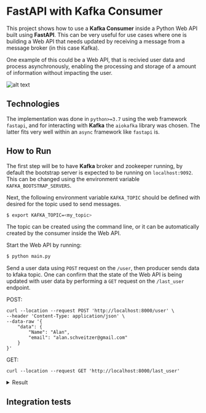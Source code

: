 # FastAPI with Kafka Consumer

This project shows how to use a **Kafka Consumer** inside a Python Web API built using 
**FastAPI**. This can be very useful for use cases where one is building a Web API that 
needs updated by receiving a message from a 
message broker (in this case Kafka).

One example of this could be a Web API, that is recivied user data and process asynchronously, enabling the processing and storage of a amount of information without impacting the user.

![alt text](https://github.com/Schveitzer/fastapi-kafka-consumer/api_diagram.png?raw=true)

## Technologies

The implementation was done in `python>=3.7` using the web framework `fastapi`, and for 
interacting with **Kafka** the `aiokafka` library was chosen. The latter fits very well
within an `async` framework like `fastapi` is.

## How to Run

The first step will be to have **Kafka** broker and zookeeper running, by default the bootstrap server is expected to be running on `localhost:9092`. This can be changed using the 
environment variable `KAFKA_BOOTSTRAP_SERVERS`. 

Next, the following environment variable `KAFKA_TOPIC` should be defined with desired for the topic used to send messages.

```bash
$ export KAFKA_TOPIC=<my_topic>
```

The topic can be created using the command line, or it can be automatically created by 
the consumer inside the Web API.

Start the Web API by running:

```bash
$ python main.py
```

Send a user data using `POST` request on the `/user`, then producer sends data to kfaka topic. One can confirm that the state of the
Web API is being updated with user data by performing a `GET` request on the `/last_user` endpoint.

POST:
```
curl --location --request POST 'http://localhost:8000/user' \
--header 'Content-Type: application/json' \
--data-raw '{
    "data": {
        "Name": "Alan",
        "email": "alan.schveitzer@gmail.com"
    }
}'
```

GET:
```
curl --location --request GET 'http://localhost:8000/last_user'
```

<details>
    <summary>Result</summary>

```
{
    "status": "SUCESS",
    "user": {
        "name": "Alan",
        "email": "mail@gmail.co"
    }
}
```
</details>

## Integration tests

